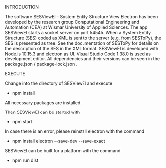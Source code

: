 INTRODUCTION

The software SESViewEl - System Entity Structure View Electron has been developed by the research group Computational
Engineering and Automation (CEA) at Wismar University of Applied Sciences.
The app SESViewEl starts a socket server on port 54545.
When a System Entity Structure (SES) coded as XML is sent to the server (e.g. from SESToPy), the SES is presented as tree.
See the documentation of SESToPy for details on the description of the SES in the XML format.
SESViewEl is developed with Node.js 10.15.3 and electron as UI.
Visual Studio Code 1.38.0 is used as development editor.
All dependencies and their versions can be seen in the package.json / package-lock.json .

EXECUTE

Change into the directory of SESViewEl and execute
- npm install

All necessary packages are installed.

Then SESViewEl can be started with
- npm start

In case there is an error, please reinstall electron with the command
- npm install electron --save-dev --save-exact

SESViewEl can be built for a platform with the command
- npm run dist